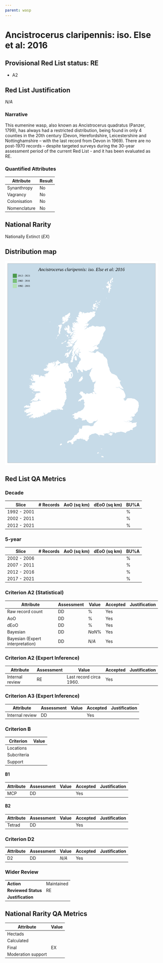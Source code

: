 ```yaml
---
parent: wasp
---
```


# Ancistrocerus claripennis: iso. Else et al: 2016

## Provisional Red List status: RE
- A2 

## Red List Justification
*N/A*
### Narrative
This eumenine wasp, also known as Ancistrocerus quadratus (Panzer, 1799), has always had a restricted distribution, being found in only 4 counties in the 20th century (Devon, Herefordshire, Leicestershire and Nottinghamshire – with the last record from Devon in 1969). There are no post-1970 records – despite targeted surveys during the 30-year assessment period of the current Red List - and it has been evaluated as RE.


### Quantified Attributes
|Attribute|Result|
|---|---|
|Synanthropy|No|
|Vagrancy|No|
|Colonisation|No|
|Nomenclature|No|


## National Rarity
Nationally Extinct (*EX*)



## Distribution map
![](../map/598.svg)

## Red List QA Metrics
### Decade
| Slice | # Records | AoO (sq km) | dEoO (sq km) |BU%A |
|---|---|---|---|---|
|1992 - 2001||||%|
|2002 - 2011||||%|
|2012 - 2021||||%|
### 5-year
| Slice | # Records | AoO (sq km) | dEoO (sq km) |BU%A |
|---|---|---|---|---|
|2002 - 2006||||%|
|2007 - 2011||||%|
|2012 - 2016||||%|
|2017 - 2021||||%|
### Criterion A2 (Statistical)
|Attribute|Assessment|Value|Accepted|Justification
|---|---|---|---|---|
|Raw record count|DD|%|Yes||
|AoO|DD|%|Yes||
|dEoO|DD|%|Yes||
|Bayesian|DD|*NaN*%|Yes||
|Bayesian (Expert interpretation)|DD|*N/A*|Yes||
### Criterion A2 (Expert Inference)
|Attribute|Assessment|Value|Accepted|Justification
|---|---|---|---|---|
|Internal review|RE|Last record circa 1960.|Yes||
### Criterion A3 (Expert Inference)
|Attribute|Assessment|Value|Accepted|Justification
|---|---|---|---|---|
|Internal review|DD||Yes||
### Criterion B
|Criterion| Value|
|---|---|
|Locations||
|Subcriteria||
|Support||
#### B1
|Attribute|Assessment|Value|Accepted|Justification
|---|---|---|---|---|
|MCP|DD||Yes||
#### B2
|Attribute|Assessment|Value|Accepted|Justification
|---|---|---|---|---|
|Tetrad|DD||Yes||
### Criterion D2
|Attribute|Assessment|Value|Accepted|Justification
|---|---|---|---|---|
|D2|DD|*N/A*|Yes||
### Wider Review
|  |  |
|---|---|
|**Action**|Maintained|
|**Reviewed Status**|RE|
|**Justification**||


## National Rarity QA Metrics
|Attribute|Value|
|---|---|
|Hectads||
|Calculated||
|Final|EX|
|Moderation support||


